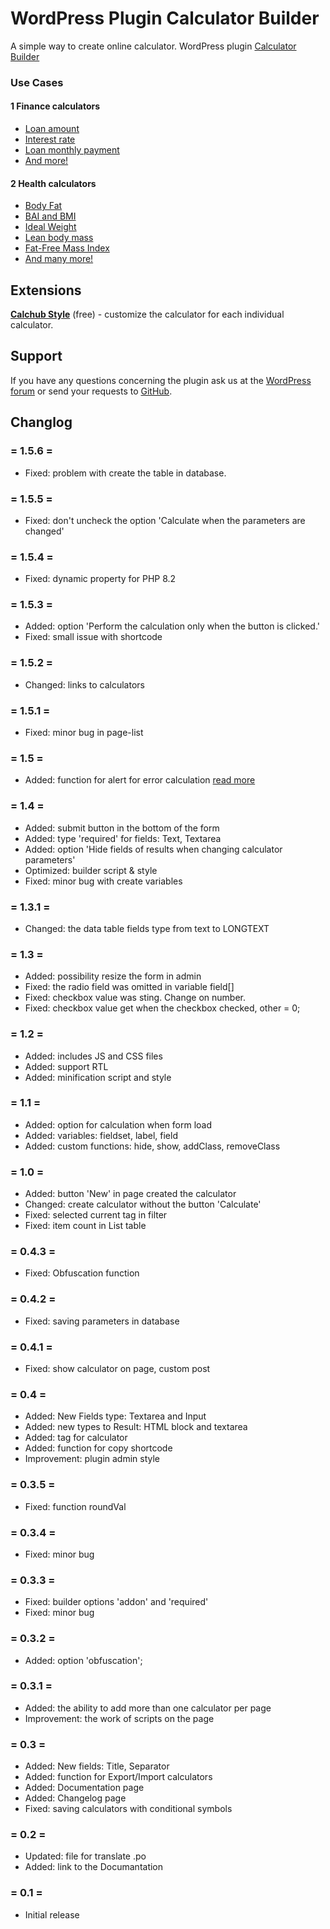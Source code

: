 # WordPress Plugin Calculator Builder

A simple way to create online calculator.
WordPress plugin [Calculator Builder](https://wordpress.org/plugins/calculator-builder/)

### Use Cases

#### 1 Finance calculators

* [Loan amount](https://calchub.xyz/loan-amount/)
* [Interest rate](https://calchub.xyz/interest-rate/)
* [Loan monthly payment](https://calchub.xyz/loan-monthly-payment/)
* [And more!](https://calchub.xyz/category/finance/)

#### 2 Health calculators

* [Body Fat](https://calchub.xyz/body-fat/)
* [BAI and BMI](https://calchub.xyz/bai-and-bmi/)
* [Ideal Weight](https://calchub.xyz/ideal-weight/)
* [Lean body mass](https://calchub.xyz/lean-body-mass/)
* [Fat-Free Mass Index](https://calchub.xyz/fat-free-mass-index/)
* [And many more!](https://calchub.xyz/category/health/)


## Extensions

**[Calchub Style](https://calchub.xyz/downloads/calchub-style/)** (free) -  customize the calculator for each individual calculator.

## Support
If you have any questions concerning the plugin ask us at the [WordPress forum](https://wordpress.org/support/plugin/calculator-builder/) or send your requests to [GitHub](https://github.com/wow-company/calculator-builder/issues).

## Changlog
### = 1.5.6 =
* Fixed: problem with create the table in database.

### = 1.5.5 =
* Fixed: don't uncheck the option 'Calculate when the parameters are changed'

### = 1.5.4 =
* Fixed: dynamic property for PHP 8.2

### = 1.5.3 =
* Added: option 'Perform the calculation only when the button is clicked.'
* Fixed: small issue with shortcode


### = 1.5.2 =
* Changed: links to calculators

### = 1.5.1 =
* Fixed: minor bug in page-list

### = 1.5 =
* Added: function for alert for error calculation [read more](https://calchub.xyz/notes/how-to-add-error-alert-in-calculator)


### = 1.4 =
* Added: submit button in the bottom of the form
* Added: type 'required' for fields: Text, Textarea
* Added: option 'Hide fields of results when changing calculator parameters'
* Optimized: builder script & style
* Fixed: minor bug with create variables

### = 1.3.1 =
* Changed: the data table fields type from text to LONGTEXT

### = 1.3 =
* Added: possibility resize the form in admin
* Fixed: the radio field was omitted in variable field[]
* Fixed: checkbox value was sting. Change on number.
* Fixed: checkbox value get when the checkbox checked, other = 0;

### = 1.2 =
* Added: includes JS and CSS files
* Added: support RTL
* Added: minification script and style

### = 1.1 =
* Added: option for calculation when form load
* Added: variables: fieldset, label, field
* Added: custom functions: hide, show, addClass, removeClass

### = 1.0 =
* Added: button 'New' in page created the calculator
* Changed: create calculator without the button 'Calculate'
* Fixed: selected current tag in filter
* Fixed: item count in List table

### = 0.4.3 =
* Fixed: Obfuscation function

### = 0.4.2 =
* Fixed: saving parameters in database

### = 0.4.1 =
* Fixed: show calculator on page, custom post

### = 0.4 =
* Added: New Fields type: Textarea and Input
* Added: new types to Result: HTML block and textarea
* Added: tag for calculator
* Added: function for copy shortcode
* Improvement: plugin admin style

### = 0.3.5 =
* Fixed: function roundVal

### = 0.3.4 =
* Fixed: minor bug

### = 0.3.3 =
* Fixed: builder options 'addon' and 'required'
* Fixed: minor bug

### = 0.3.2 =
* Added: option 'obfuscation';

### = 0.3.1 =
* Added: the ability to add more than one calculator per page
* Improvement: the work of scripts on the page

### = 0.3 =
* Added: New fields: Title, Separator
* Added: function for Export/Import calculators
* Added: Documentation page
* Added: Changelog page
* Fixed: saving calculators with conditional symbols

### = 0.2 =
* Updated: file for translate .po
* Added: link to the Documantation

### = 0.1 =
* Initial release